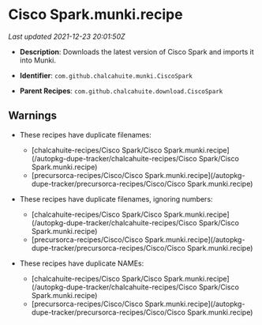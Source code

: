 # Cisco Spark.munki.recipe

_Last updated 2021-12-23 20:01:50Z_

- **Description**: Downloads the latest version of Cisco Spark and imports it into Munki.

- **Identifier**: `com.github.chalcahuite.munki.CiscoSpark`

- **Parent Recipes**: `com.github.chalcahuite.download.CiscoSpark`


## Warnings

- These recipes have duplicate filenames:
    - [chalcahuite-recipes/Cisco Spark/Cisco Spark.munki.recipe](/autopkg-dupe-tracker/chalcahuite-recipes/Cisco Spark/Cisco Spark.munki.recipe)
    - [precursorca-recipes/Cisco/Cisco Spark.munki.recipe](/autopkg-dupe-tracker/precursorca-recipes/Cisco/Cisco Spark.munki.recipe)

- These recipes have duplicate filenames, ignoring numbers:
    - [chalcahuite-recipes/Cisco Spark/Cisco Spark.munki.recipe](/autopkg-dupe-tracker/chalcahuite-recipes/Cisco Spark/Cisco Spark.munki.recipe)
    - [precursorca-recipes/Cisco/Cisco Spark.munki.recipe](/autopkg-dupe-tracker/precursorca-recipes/Cisco/Cisco Spark.munki.recipe)

- These recipes have duplicate NAMEs:
    - [chalcahuite-recipes/Cisco Spark/Cisco Spark.munki.recipe](/autopkg-dupe-tracker/chalcahuite-recipes/Cisco Spark/Cisco Spark.munki.recipe)
    - [precursorca-recipes/Cisco/Cisco Spark.munki.recipe](/autopkg-dupe-tracker/precursorca-recipes/Cisco/Cisco Spark.munki.recipe)